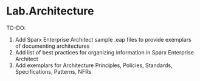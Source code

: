 # Lab.Architecture

TO-DO:
1. Add Sparx Enterprise Architect sample .eap files to provide exemplars of documenting architectures
2. Add list of best practices for organizing information in Sparx Enterprise Architect
3. Add exemplars for Architecture Principles, Policies, Standards, Specifications, Patterns, NFRs

